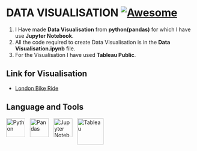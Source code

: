 # DATA VISUALISATION  [![Awesome](https://cdn.jsdelivr.net/gh/sindresorhus/awesome@d7305f38d29fed78fa85652e3a63e154dd8e8829/media/badge.svg)](https://github.com/sindresorhus/awesome#readme)
1. I Have made **Data Visualisation** from **python(pandas)** for which I have use **Jupyter Notebook**. 
1. All the code required to create Data Visualisation is in the **Data Visualisation.ipynb** file.
1. For the Visualisation I have used **Tableau Public**.

## Link for Visualisation
* [London Bike Ride](https://public.tableau.com/app/profile/shekh.zaib/viz/LondonBikesRides_17041170060380/Dashboard1?publish=yes)

## Language and Tools


<img align="left" alt="Python" width="50px" src="https://imgs.search.brave.com/8-8oAD6jzHKqO6WTV6XaQ1AJZO_DITrF0uoAVo5dlfo/rs:fit:500:0:0/g:ce/aHR0cHM6Ly9zMy5k/dWFsc3RhY2sudXMt/ZWFzdC0yLmFtYXpv/bmF3cy5jb20vcHl0/aG9uZG90b3JnLWFz/c2V0cy9tZWRpYS9j/b21tdW5pdHkvbG9n/b3MvcHl0aG9uLWxv/Z28tb25seS5wbmc" style="padding-right:10px;" />
<img align="left" alt="Pandas" width="50px" src="https://imgs.search.brave.com/51hnkIkGFU6zhwzNHi8vfStYZiO6Dq7jU_DDNhF76y0/rs:fit:500:0:0/g:ce/aHR0cHM6Ly9wYW5k/YXMucHlkYXRhLm9y/Zy9zdGF0aWMvaW1n/L3BhbmRhc19tYXJr/LnN2Zw.svg" style="padding-right:10px;" />
<img align="left" alt="Jupyter Notebook" width="50px" src="https://imgs.search.brave.com/4EmYC1AfgR85pGtDtAiWdobPZ-516SyICT2bao0t0jg/rs:fit:500:0:0/g:ce/aHR0cHM6Ly9yYXcu/Z2l0aHVidXNlcmNv/bnRlbnQuY29tL2dp/dGh1Yi9leHBsb3Jl/L2E0NjkxZjA0ZmYy/MTljMWMyYWEwMmZj/NjFmZGE0MWFhNDNm/MTQ1OWEvdG9waWNz/L2p1cHl0ZXItbm90/ZWJvb2svanVweXRl/ci1ub3RlYm9vay5w/bmc" style="padding-right:10px;" />
<img align="left" alt="Tableau" width="70px" src="https://imgs.search.brave.com/YuG6ywUgf7Xm-jP1kbqHjwsxms0QfvrNjdK7myW3Ek4/rs:fit:500:0:0/g:ce/aHR0cHM6Ly9sb2dv/cy13b3JsZC5uZXQv/d3AtY29udGVudC91/cGxvYWRzLzIwMjEv/MTAvVGFibGVhdS1T/eW1ib2wtNzAweDM5/NC5wbmc" style="padding-right:10px;" />



